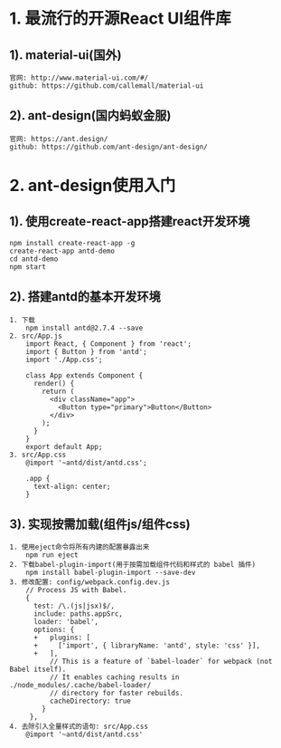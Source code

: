 # 1. 最流行的开源React UI组件库
## 1). material-ui(国外)
	官网: http://www.material-ui.com/#/
	github: https://github.com/callemall/material-ui
## 2). ant-design(国内蚂蚁金服)
	官网: https://ant.design/
	github: https://github.com/ant-design/ant-design/

# 2. ant-design使用入门
## 1). 使用create-react-app搭建react开发环境
	npm install create-react-app -g
	create-react-app antd-demo
	cd antd-demo
	npm start
## 2). 搭建antd的基本开发环境
	1. 下载
    	npm install antd@2.7.4 --save
	2. src/App.js
	    import React, { Component } from 'react';
	    import { Button } from 'antd';
	    import './App.css';
	    
	    class App extends Component {
	      render() {
	        return (
	          <div className="app">
	            <Button type="primary">Button</Button>
	          </div>
	        );
	      }
	    }
    	export default App;
	3. src/App.css
	    @import '~antd/dist/antd.css';
	    
	    .app {
	      text-align: center;
	    }

## 3). 实现按需加载(组件js/组件css)
	1. 使用eject命令将所有内建的配置暴露出来
    	npm run eject
	2. 下载babel-plugin-import(用于按需加载组件代码和样式的 babel 插件)
    	npm install babel-plugin-import --save-dev
	3. 修改配置: config/webpack.config.dev.js
	    // Process JS with Babel.
	    {
	      test: /\.(js|jsx)$/,
	      include: paths.appSrc,
	      loader: 'babel',
	      options: {
          +   plugins: [
          +     ['import', { libraryName: 'antd', style: 'css' }],
          +   ],
              // This is a feature of `babel-loader` for webpack (not Babel itself).
              // It enables caching results in ./node_modules/.cache/babel-loader/
              // directory for faster rebuilds.
              cacheDirectory: true
            }
		 },
	4. 去除引入全量样式的语句: src/App.css
	    @import '~antd/dist/antd.css' 

